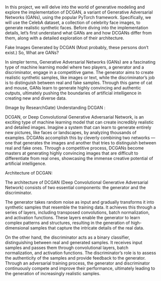 In this project, we will delve into the world of generative modeling and explore the implementation of DCGAN, a variant of Generative Adversarial Networks (GANs), using the popular PyTorch framework. Specifically, we will use the CelebA dataset, a collection of celebrity face images, to generate realistic synthetic faces. Before diving into the implementation details, let’s first understand what GANs are and how DCGANs differ from them, along with a detailed exploration of their architecture.




Fake Images Generated by DCGAN (Most probably, these persons don’t exist.)
So, What are GANs?

In simpler terms, Generative Adversarial Networks (GANs) are a fascinating type of machine learning model where two players, a generator and a discriminator, engage in a competitive game. The generator aims to create realistic synthetic samples, like images or text, while the discriminator’s job is to distinguish between real and fake samples. Through this game of cat and mouse, GANs learn to generate highly convincing and authentic outputs, ultimately pushing the boundaries of artificial intelligence in creating new and diverse data.


(Image by ResearchGate)
Understanding DCGAN :

DCGAN, or Deep Convolutional Generative Adversarial Network, is an exciting type of machine learning model that can create incredibly realistic and detailed images. Imagine a system that can learn to generate entirely new pictures, like faces or landscapes, by analyzing thousands of examples. DCGANs accomplish this by cleverly combining two networks — one that generates the images and another that tries to distinguish between real and fake ones. Through a competitive process, DCGANs become masters at generating highly convincing images that are difficult to differentiate from real ones, showcasing the immense creative potential of artificial intelligence.

Architecture of DCGAN:

The architecture of DCGAN (Deep Convolutional Generative Adversarial Network) consists of two essential components: the generator and the discriminator.

The generator takes random noise as input and gradually transforms it into synthetic samples that resemble the training data. It achieves this through a series of layers, including transposed convolutions, batch normalization, and activation functions. These layers enable the generator to learn complex patterns and structures, resulting in the generation of high-dimensional samples that capture the intricate details of the real data.

On the other hand, the discriminator acts as a binary classifier, distinguishing between real and generated samples. It receives input samples and passes them through convolutional layers, batch normalization, and activation functions. The discriminator’s role is to assess the authenticity of the samples and provide feedback to the generator. Through an adversarial training process, the generator and discriminator continuously compete and improve their performance, ultimately leading to the generation of increasingly realistic samples.
